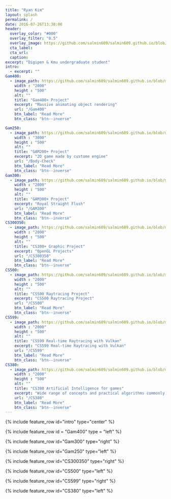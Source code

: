 ```yaml
---
title: "Ryan Kim"
layout: splash
permalink: /
date: 2016-07-26T13:38:00
header:
  overlay_color: "#000"
  overlay_filter: "0.5"
  overlay_image: https://github.com/salmin609/salmin609.github.io/blob/master/images/Gam400_DisplayImg.png?raw=true
  cta_label:
  cta_url:
  caption:
excerpt: "Digipen & Kmu undergraduate student"
intro:
  - excerpt: ""
Gam400:
  - image_path: https://github.com/salmin609/salmin609.github.io/blob/master/images/Gam400_DisplayImg.png?raw=true
    width : "2000"
    height : "500"
    alt: ""
    title: "Gam400+ Project"
    excerpt: "Massive animating object rendering"
    url: "/Gam400"
    btn_label: "Read More"
    btn_class: "btn--inverse"

Gam250:
  - image_path: https://github.com/salmin609/salmin609.github.io/blob/master/images/BodyCheck_title.JPG?raw=true
    width : "3000"
    height : "500"
    alt: ""
    title: "GAM200+ Project"
    excerpt: "2D game made by custome engine"
    url: "/Body-Check"
    btn_label: "Read More"
    btn_class: "btn--inverse"
Gam300:
  - image_path: https://github.com/salmin609/salmin609.github.io/blob/master/images/Gam300DisplayImg.png?raw=true
    width : "2000"
    height : "500"
    alt: ""
    title: "GAM300+ Project"
    excerpt: "Royal Straight Flush"
    url: "/GAM300"
    btn_label: "Read More"
    btn_class: "btn--inverse"
CS300350:
  - image_path: https://github.com/salmin609/salmin609.github.io/blob/master/images/300350DisplayImg.png?raw=true
    width : "2000"
    height : "500"
    alt: ""
    title: "CS300+ Graphic Project"
    excerpt: "OpenGL Projects"
    url: "/CS300350"
    btn_label: "Read More"
    btn_class: "btn--inverse"
CS500:
  - image_path: https://github.com/salmin609/salmin609.github.io/blob/master/images/RayTracingImage.png?raw=true
    width : "2000"
    height : "500"
    alt: ""
    title: "CS500 Raytracing Project"
    excerpt: "CS500 Raytracing Project"
    url: "/CS500"
    btn_label: "Read More"
    btn_class: "btn--inverse"
CS599:
  - image_path: https://github.com/salmin609/salmin609.github.io/blob/master/images/399_4.png?raw=true
    width : "2000"
    height : "500"
    alt: ""
    title: "CS599 Real-time Raytracing with Vulkan"
    excerpt: "CS599 Real-time Raytracing with Vulkan"
    url: "/CS599"
    btn_label: "Read More"
    btn_class: "btn--inverse"
CS380:
  - image_path: https://github.com/salmin609/salmin609.github.io/blob/master/images/380_2.png?raw=true
    width : "2000"
    height : "500"
    alt: ""
    title: "CS380 Artificial Intelligence for games"
    excerpt: "Wide range of concepts and practical algorithms commonly used to solve game AI problems"
    url: "/CS380"
    btn_label: "Read More"
    btn_class: "btn--inverse"
---
```




{% include feature_row id="intro" type="center" %}

{% include feature_row id = "Gam400" type = "left" %}

{% include feature_row id="Gam300" type="right" %}

{% include feature_row id="Gam250" type="left" %}

{% include feature_row id="CS300350" type="right" %}

{% include feature_row id="CS500" type="left" %}

{% include feature_row id="CS599" type="right" %}

{% include feature_row id="CS380" type="left" %}
